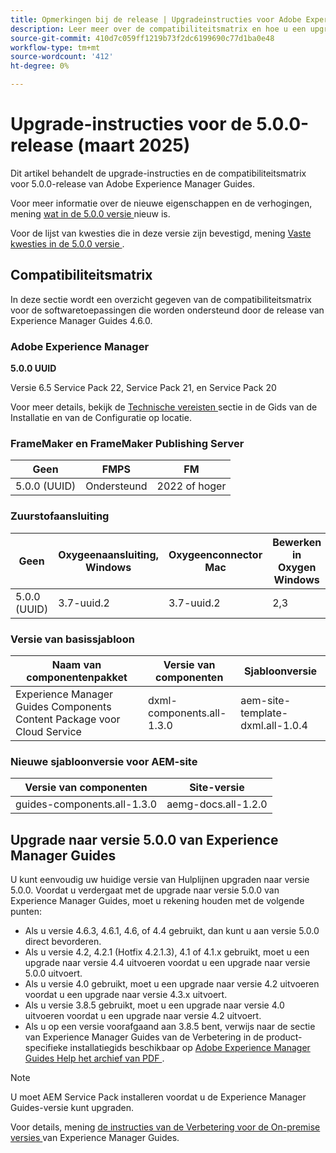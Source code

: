 ```yaml
---
title: Opmerkingen bij de release | Upgradeinstructies voor Adobe Experience Manager Guides 5.0.0-versie
description: Leer meer over de compatibiliteitsmatrix en hoe u een upgrade uitvoert naar de 5.0.0-versie van Adobe Experience Manager Guides.
source-git-commit: 410d7c059ff1219b73f2dc6199690c77d1ba0e48
workflow-type: tm+mt
source-wordcount: '412'
ht-degree: 0%

---
```


# Upgrade-instructies voor de 5.0.0-release (maart 2025)

Dit artikel behandelt de upgrade-instructies en de compatibiliteitsmatrix voor 5.0.0-release van Adobe Experience Manager Guides.

Voor meer informatie over de nieuwe eigenschappen en de verhogingen, mening [ wat in de 5.0.0 versie ](../release-info/whats-new-5-0.md) nieuw is.

Voor de lijst van kwesties die in deze versie zijn bevestigd, mening [ Vaste kwesties in de 5.0.0 versie ](../release-info/fixed-issues-5-0-0.md).

## Compatibiliteitsmatrix

In deze sectie wordt een overzicht gegeven van de compatibiliteitsmatrix voor de softwaretoepassingen die worden ondersteund door de release van Experience Manager Guides 4.6.0.

### Adobe Experience Manager

**5.0.0 UUID**

Versie 6.5 Service Pack 22, Service Pack 21, en Service Pack 20

Voor meer details, bekijk de [ Technische vereisten ](../install-guide/download-install-technical-requirements.md) sectie in de Gids van de Installatie en van de Configuratie op locatie.

### FrameMaker en FrameMaker Publishing Server

| Geen | FMPS | FM |
| --- | --- | --- |
| 5.0.0 (UUID) | Ondersteund | 2022 of hoger |

### Zuurstofaansluiting

| Geen | Oxygeenaansluiting, Windows | Oxygeenconnector Mac | Bewerken in Oxygen Windows | Bewerken in Oxygen Mac |
| --- | --- | --- |--- |--- |
| 5.0.0 (UUID) | 3.7-uuid.2 | 3.7-uuid.2 | 2,3 | 2,3 |

### Versie van basissjabloon

| Naam van componentenpakket | Versie van componenten | Sjabloonversie |
|---|---|---|
| Experience Manager Guides Components Content Package voor Cloud Service | dxml-components.all-1.3.0 | aem-site-template-dxml.all-1.0.4 |

### Nieuwe sjabloonversie voor AEM-site


| Versie van componenten | Site-versie |
|---|---|
| guides-components.all-1.3.0 | aemg-docs.all-1.2.0 |


## Upgrade naar versie 5.0.0 van Experience Manager Guides

U kunt eenvoudig uw huidige versie van Hulplijnen upgraden naar versie 5.0.0. Voordat u verdergaat met de upgrade naar versie 5.0.0 van Experience Manager Guides, moet u rekening houden met de volgende punten:

- Als u versie 4.6.3, 4.6.1, 4.6, of 4.4 gebruikt, dan kunt u aan versie 5.0.0 direct bevorderen.
- Als u versie 4.2, 4.2.1 (Hotfix 4.2.1.3), 4.1 of 4.1.x gebruikt, moet u een upgrade naar versie 4.4 uitvoeren voordat u een upgrade naar versie 5.0.0 uitvoert.
- Als u versie 4.0 gebruikt, moet u een upgrade naar versie 4.2 uitvoeren voordat u een upgrade naar versie 4.3.x uitvoert.
- Als u versie 3.8.5 gebruikt, moet u een upgrade naar versie 4.0 uitvoeren voordat u een upgrade naar versie 4.2 uitvoert.
- Als u op een versie voorafgaand aan 3.8.5 bent, verwijs naar de sectie van Experience Manager Guides van de Verbetering in de product-specifieke installatiegids beschikbaar op [ Adobe Experience Manager Guides Help het archief van PDF ](https://helpx.adobe.com/xml-documentation-for-experience-manager/archive.html).

>[!NOTE]
>
>U moet AEM Service Pack installeren voordat u de Experience Manager Guides-versie kunt upgraden.

Voor details, mening [ de instructies van de Verbetering voor de On-premise versies ](../install-guide/upgrade-xml-documentation.md) van Experience Manager Guides.